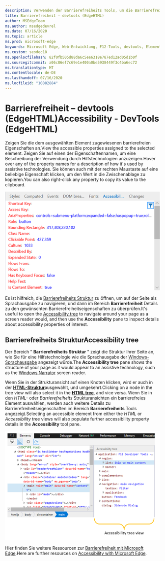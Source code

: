 ```yaml
---
description: Verwenden der Barrierefreiheits Tools, um die Barrierefreiheit der Seite überprüfen und Testen anzuzeigen
title: Barrierefreiheit – devtools (EdgeHTML)
author: MSEdgeTeam
ms.author: msedgedevrel
ms.date: 07/16/2020
ms.topic: article
ms.prod: microsoft-edge
keywords: Microsoft Edge, Web-Entwicklung, F12-Tools, devtools, Elemente, Barrierefreiheit
ms.custom: seodec18
ms.openlocfilehash: 82f0fb505d88da6c5ee6318e787ed12ad05d1b0f
ms.sourcegitcommit: a06c86ef7c69e1e400a0be5938449f3c4ba6ec72
ms.translationtype: MT
ms.contentlocale: de-DE
ms.lasthandoff: 07/16/2020
ms.locfileid: "10882884"
---
```

# <span data-ttu-id="9ba6e-104">Barrierefreiheit – devtools (EdgeHTML)</span><span class="sxs-lookup"><span data-stu-id="9ba6e-104">Accessibility - DevTools (EdgeHTML)</span></span>  

<span data-ttu-id="9ba6e-105">Zeigen Sie die dem ausgewählten Element zugewiesenen barrierefreien Eigenschaften an.</span><span class="sxs-lookup"><span data-stu-id="9ba6e-105">View the accessible properties assigned to the selected element.</span></span> <span data-ttu-id="9ba6e-106">Zeigen Sie auf einen der Eigenschaftennamen, um eine Beschreibung der Verwendung durch Hilfstechnologien anzuzeigen.</span><span class="sxs-lookup"><span data-stu-id="9ba6e-106">Hover over any of the property names for a description of how it's used by assistive technologies.</span></span> <span data-ttu-id="9ba6e-107">Sie können auch mit der rechten Maustaste auf eine beliebige Eigenschaft klicken, um den Wert in die Zwischenablage zu kopieren.</span><span class="sxs-lookup"><span data-stu-id="9ba6e-107">You can also right-click any property to copy its value to the clipboard.</span></span>

![Bereich "Barrierefreiheit"](../media/elements_accessibility.png)

<span data-ttu-id="9ba6e-109">Es ist hilfreich, die [Barrierefreiheits Struktur](#accessibility-tree) zu öffnen, um auf der Seite als Sprachausgabe zu navigieren, und dann im Bereich **Barrierefreiheit** Details zu den gewünschten Barrierefreiheitseigenschaften zu überprüfen.</span><span class="sxs-lookup"><span data-stu-id="9ba6e-109">It's useful to open the [Accessibility tree](#accessibility-tree) to navigate around your page as a screen reader would, and then use the **Accessibility** pane to inspect details about accessibility properties of interest.</span></span>

## <span data-ttu-id="9ba6e-110">Barrierefreiheits Struktur</span><span class="sxs-lookup"><span data-stu-id="9ba6e-110">Accessibility tree</span></span>  

<span data-ttu-id="9ba6e-111">Der Bereich " **Barrierefreiheits Struktur** " zeigt die Struktur Ihrer Seite an, wie Sie für eine Hilfstechnologie wie die Sprachausgabe der [Windows-Sprachausgabe](https://support.microsoft.com/help/22798/windows-10-narrator-get-started) angezeigt würde.</span><span class="sxs-lookup"><span data-stu-id="9ba6e-111">The **Accessibility tree** pane shows the structure of your page as it would appear to an assistive technology, such as the [Windows Narrator](https://support.microsoft.com/help/22798/windows-10-narrator-get-started) screen reader.</span></span>

<span data-ttu-id="9ba6e-112">Wenn Sie in der Strukturansicht auf einen Knoten klicken, wird er auch in der [**HTML-Struktur**](../elements.md#html-tree-view)ausgewählt, und umgekehrt.</span><span class="sxs-lookup"><span data-stu-id="9ba6e-112">Clicking on a node in the tree view will also select it in the [**HTML tree**](../elements.md#html-tree-view), and vice versa.</span></span> <span data-ttu-id="9ba6e-113">Wenn Sie in den *HTML-* oder *Barrierefreiheits* Strukturansichten ein barrierefreies Element auswählen, werden auch weitere Details zu Barrierefreiheitseigenschaften im Bereich **Barrierefreiheits** Tools angezeigt.</span><span class="sxs-lookup"><span data-stu-id="9ba6e-113">Selecting an accessible element from either the *HTML* or *Accessibility* tree views will also populate further accessibility property details in the **Accessibility** tool pane.</span></span> 

![Strukturansicht für Barrierefreiheit](../media/elements_accessibility_tree.png)

<span data-ttu-id="9ba6e-115">Hier finden Sie weitere Ressourcen zur [Barrierefreiheit mit Microsoft Edge](../../accessibility.md).</span><span class="sxs-lookup"><span data-stu-id="9ba6e-115">Here are further resources on [Accessibility with Microsoft Edge](../../accessibility.md).</span></span>
